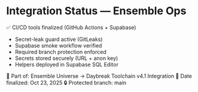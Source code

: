 # Integration Status — Ensemble Ops

✅ CI/CD tools finalized (GitHub Actions + Supabase)
- Secret-leak guard active (GitLeaks)
- Supabase smoke workflow verified
- Required branch protection enforced
- Secrets stored securely (URL + anon key)
- Helpers deployed in Supabase SQL Editor

🧩 Part of: Ensemble Universe → Daybreak Toolchain v4.1 Integration
📅 Date finalized: Oct 23, 2025
🔒 Protected branch: main
